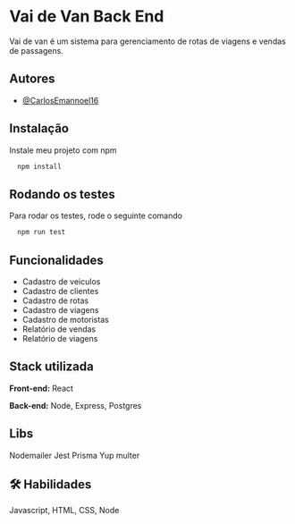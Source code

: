 
# Vai de Van Back End

Vai de van é um sistema para gerenciamento de rotas de viagens e vendas de passagens.

## Autores

- [@CarlosEmannoel16](https://www.github.com/CarlosEmannoel16)


## Instalação

Instale meu projeto com npm

```bash
  npm install 

```
    
## Rodando os testes

Para rodar os testes, rode o seguinte comando

```bash
  npm run test
```


## Funcionalidades

- Cadastro de veiculos
- Cadastro de clientes
- Cadastro de rotas
- Cadastro de viagens
- Cadastro de motoristas
- Relatório de vendas
- Relatório de viagens





## Stack utilizada

**Front-end:** React

**Back-end:** Node, Express, Postgres

## Libs
Nodemailer
Jest
Prisma
Yup
multer


## 🛠 Habilidades
Javascript, HTML, CSS, Node

